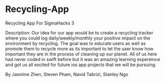 # Recycling-App
Recycling App For SigmaHacks 3

Description:
  Our idea for our app would be to create a recycling tracker where you could log daily/weekly/monthly your positive impact on the environment by recycling. The goal was to educate users as well as promote them to recycle more as its important to let the user know how important they are in the process of cleaning up our planet. All of us here had never coded in swift before but it was an amazing learning expereince and got us all excited for future ios app projects that we will be pursuing. 

By Jasmine Zhen, Steven Pham, Navid Tabrizi, Stanley Ngo

